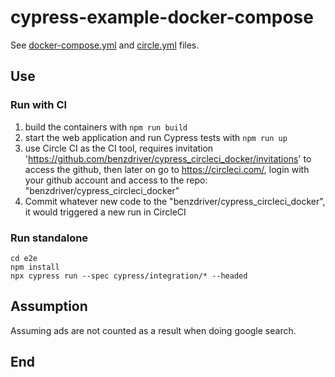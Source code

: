 # cypress-example-docker-compose

See [docker-compose.yml](docker-compose.yml) and [circle.yml](circle.yml) files.




## Use

### Run with CI

1. build the containers with `npm run build`
2. start the web application and run Cypress tests with `npm run up`
3. use Circle CI as the CI tool, requires invitation 'https://github.com/benzdriver/cypress_circleci_docker/invitations' to access the github, then later on go to https://circleci.com/,
login with your github account and access to the repo: "benzdriver/cypress_circleci_docker"
4. Commit whatever new code to the "benzdriver/cypress_circleci_docker", it would triggered a new run in CircleCI

### Run standalone
```
cd e2e
npm install
npx cypress run --spec cypress/integration/* --headed

```
## Assumption

Assuming ads are not counted as a result when doing google search.


## End